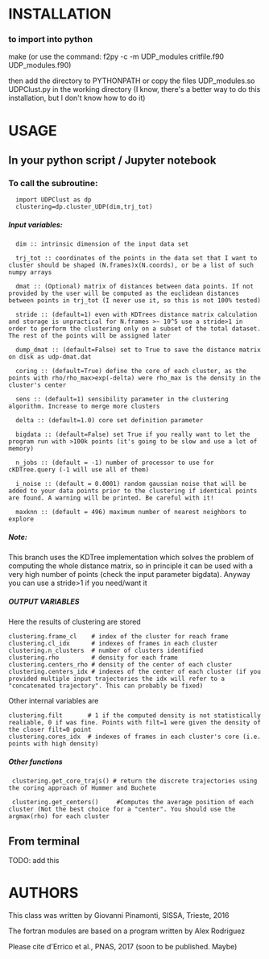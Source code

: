 # INSTALLATION
### to import into python ###
make
(or use the command: f2py -c -m UDP_modules critfile.f90 UDP_modules.f90)

then add the directory to PYTHONPATH or copy the files
     UDP_modules.so
     UDPClust.py
in the working directory
(I know, there's a better way to do this installation, but I don't know how to do it)

# USAGE
## In your python script / Jupyter notebook
### To call the subroutine:
      import UDPClust as dp
      clustering=dp.cluster_UDP(dim,trj_tot)
##### Input variables:
      dim :: intrinsic dimension of the input data set

      trj_tot :: coordinates of the points in the data set that I want to cluster should be shaped (N.frames)x(N.coords), or be a list of such numpy arrays

      dmat :: (Optional) matrix of distances between data points. If not provided by the user will be computed as the euclidean distances between points in trj_tot (I never use it, so this is not 100% tested)

      stride :: (default=1) even with KDTrees distance matrix calculation and storage is unpractical for N.frames >~ 10^5 use a stride>1 in order to perform the clustering only on a subset of the total dataset. The rest of the points will be assigned later

      dump_dmat :: (default=False) set to True to save the distance matrix on disk as udp-dmat.dat

      coring :: (default=True) define the core of each cluster, as the points with rho/rho_max>exp(-delta) were rho_max is the density in the cluster's center
                  
      sens :: (default=1) sensibility parameter in the clustering algorithm. Increase to merge more clusters

      delta :: (default=1.0) core set definition parameter
      
      bigdata :: (default=False) set True if you really want to let the program run with >100k points (it's going to be slow and use a lot of memory)
      
      n_jobs :: (default = -1) number of processor to use for cKDTree.query (-1 will use all of them)
      
      i_noise :: (default = 0.0001) random gaussian noise that will be added to your data points prior to the clustering if identical points are found. A warning will be printed. Be careful with it!

      maxknn :: (default = 496) maximum number of nearest neighbors to explore

##### Note:
This branch uses the KDTree implementation which solves the problem of computing the whole distance matrix, so in principle it can be used with a very high number of points (check the input parameter bigdata).
Anyway you can use a stride>1 if you need/want it

##### OUTPUT VARIABLES
Here the results of clustering are stored

    clustering.frame_cl    # index of the cluster for reach frame
    clustering.cl_idx      # indexes of frames in each cluster
    clustering.n_clusters  # number of clusters identified
    clustering.rho         # density for each frame
    clustering.centers_rho # density of the center of each cluster
    clustering.centers_idx # indexes of the center of each cluster (if you provided multiple input trajectories the idx will refer to a "concatenated trajectory". This can probably be fixed)


Other internal variables are

    clustering.filt       # 1 if the computed density is not statistically realiable, 0 if was fine. Points with filt=1 were given the density of the closer filt=0 point
    clustering.cores_idx  # indexes of frames in each cluster's core (i.e. points with high density)


##### Other functions
     clustering.get_core_trajs() # return the discrete trajectories using the coring approach of Hummer and Buchete

     clustering.get_centers()     #Computes the average position of each cluster (Not the best choice for a "center". You should use the argmax(rho) for each cluster

## From terminal

TODO: add this


# AUTHORS
This class was written by Giovanni Pinamonti, SISSA, Trieste, 2016

The fortran modules are based on a program written by Alex Rodriguez

Please cite 
d'Errico et al., PNAS, 2017 (soon to be published. Maybe)